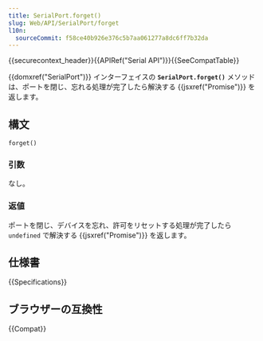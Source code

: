 ```yaml
---
title: SerialPort.forget()
slug: Web/API/SerialPort/forget
l10n:
  sourceCommit: f58ce40b926e376c5b7aa061277a8dc6ff7b32da
---
```


{{securecontext_header}}{{APIRef("Serial API")}}{{SeeCompatTable}}

{{domxref("SerialPort")}} インターフェイスの **`SerialPort.forget()`** メソッドは、ポートを閉じ、忘れる処理が完了したら解決する {{jsxref("Promise")}} を返します。

## 構文

```js-nolint
forget()
```

### 引数

なし。

### 返値

ポートを閉じ、デバイスを忘れ、許可をリセットする処理が完了したら `undefined` で解決する {{jsxref("Promise")}} を返します。

## 仕様書

{{Specifications}}

## ブラウザーの互換性

{{Compat}}
